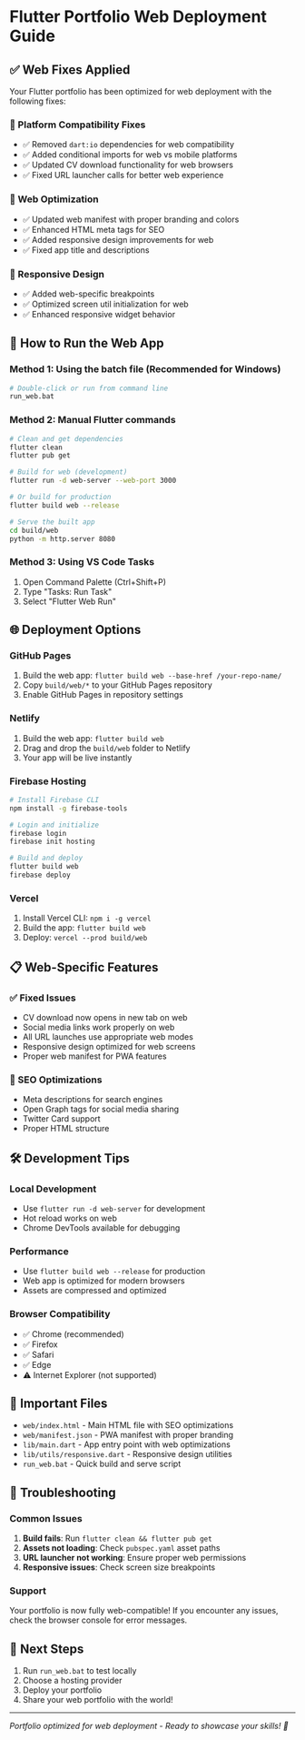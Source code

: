 # Flutter Portfolio Web Deployment Guide

## ✅ Web Fixes Applied

Your Flutter portfolio has been optimized for web deployment with the following fixes:

### 🔧 Platform Compatibility Fixes
- ✅ Removed `dart:io` dependencies for web compatibility
- ✅ Added conditional imports for web vs mobile platforms
- ✅ Updated CV download functionality for web browsers
- ✅ Fixed URL launcher calls for better web experience

### 🎨 Web Optimization
- ✅ Updated web manifest with proper branding and colors
- ✅ Enhanced HTML meta tags for SEO
- ✅ Added responsive design improvements for web
- ✅ Fixed app title and descriptions

### 📱 Responsive Design
- ✅ Added web-specific breakpoints
- ✅ Optimized screen util initialization for web
- ✅ Enhanced responsive widget behavior

## 🚀 How to Run the Web App

### Method 1: Using the batch file (Recommended for Windows)
```bash
# Double-click or run from command line
run_web.bat
```

### Method 2: Manual Flutter commands
```bash
# Clean and get dependencies
flutter clean
flutter pub get

# Build for web (development)
flutter run -d web-server --web-port 3000

# Or build for production
flutter build web --release

# Serve the built app
cd build/web
python -m http.server 8080
```

### Method 3: Using VS Code Tasks
1. Open Command Palette (Ctrl+Shift+P)
2. Type "Tasks: Run Task"
3. Select "Flutter Web Run"

## 🌐 Deployment Options

### GitHub Pages
1. Build the web app: `flutter build web --base-href /your-repo-name/`
2. Copy `build/web/*` to your GitHub Pages repository
3. Enable GitHub Pages in repository settings

### Netlify
1. Build the web app: `flutter build web`
2. Drag and drop the `build/web` folder to Netlify
3. Your app will be live instantly

### Firebase Hosting
```bash
# Install Firebase CLI
npm install -g firebase-tools

# Login and initialize
firebase login
firebase init hosting

# Build and deploy
flutter build web
firebase deploy
```

### Vercel
1. Install Vercel CLI: `npm i -g vercel`
2. Build the app: `flutter build web`
3. Deploy: `vercel --prod build/web`

## 📋 Web-Specific Features

### ✅ Fixed Issues
- CV download now opens in new tab on web
- Social media links work properly on web
- All URL launches use appropriate web modes
- Responsive design optimized for web screens
- Proper web manifest for PWA features

### 🎯 SEO Optimizations
- Meta descriptions for search engines
- Open Graph tags for social media sharing
- Twitter Card support
- Proper HTML structure

## 🛠️ Development Tips

### Local Development
- Use `flutter run -d web-server` for development
- Hot reload works on web
- Chrome DevTools available for debugging

### Performance
- Use `flutter build web --release` for production
- Web app is optimized for modern browsers
- Assets are compressed and optimized

### Browser Compatibility
- ✅ Chrome (recommended)
- ✅ Firefox
- ✅ Safari
- ✅ Edge
- ⚠️ Internet Explorer (not supported)

## 📁 Important Files

- `web/index.html` - Main HTML file with SEO optimizations
- `web/manifest.json` - PWA manifest with proper branding
- `lib/main.dart` - App entry point with web optimizations
- `lib/utils/responsive.dart` - Responsive design utilities
- `run_web.bat` - Quick build and serve script

## 🚨 Troubleshooting

### Common Issues
1. **Build fails**: Run `flutter clean && flutter pub get`
2. **Assets not loading**: Check `pubspec.yaml` asset paths
3. **URL launcher not working**: Ensure proper web permissions
4. **Responsive issues**: Check screen size breakpoints

### Support
Your portfolio is now fully web-compatible! If you encounter any issues, check the browser console for error messages.

## 🎉 Next Steps

1. Run `run_web.bat` to test locally
2. Choose a hosting provider
3. Deploy your portfolio
4. Share your web portfolio with the world!

---
*Portfolio optimized for web deployment - Ready to showcase your skills! 🚀*
